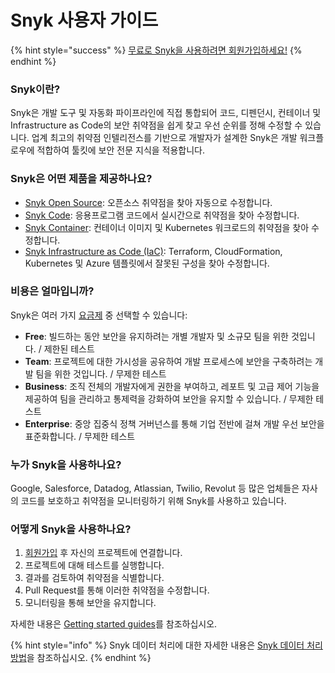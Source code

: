 # Snyk 사용자 가이드

{% hint style="success" %}
[무료로 Snyk을 사용하려면 회원가입하세요!](https://snyk.io/login?cta=sign-up\&loc=nav\&page=support\_docs\_page)
{% endhint %}

### **Snyk**이란?

Snyk은 개발 도구 및 자동화 파이프라인에 직접 통합되어 코드, 디펜던시, 컨테이너 및 Infrastructure as Code의 보안 취약점을 쉽게 찾고 우선 순위를 정해 수정할 수 있습니다. 업계 최고의 취약점 인텔리전스를 기반으로 개발자가 설계한 Snyk은 개발 워크플로우에 적합하여 툴킷에 보안 전문 지식을 적용합니다.

### Snyk은 어떤 제품을 제공하나요?

* [Snyk Open Source](https://snyk.io/product/open-source-security-management/): 오픈소스 취약점을 찾아 자동으로 수정합니다.
* [Snyk Code](https://snyk.io/product/snyk-code/): 응용프로그램 코드에서 실시간으로 취약점을 찾아 수정합니다.
* [Snyk Container](https://snyk.io/product/container-vulnerability-management/): 컨테이너 이미지 및 Kubernetes 워크로드의 취약점을 찾아 수정합니다.
* [Snyk Infrastructure as Code (IaC)](https://snyk.io/product/infrastructure-as-code-security/): Terraform, CloudFormation, Kubernetes 및 Azure 템플릿에서 잘못된 구성을 찾아 수정합니다.

### 비용은 얼마입니까?

Snyk은 여러 가지 [요금제](https://snyk.io/plans/) 중 선택할 수 있습니다:

* **Free**: 빌드하는 동안 보안을 유지하려는 개별 개발자 및 소규모 팀을 위한 것입니다. / 제한된 테스트
* **Team**: 프로젝트에 대한 가시성을 공유하여 개발 프로세스에 보안을 구축하려는 개발 팀을 위한 것입니다. / 무제한 테스트
* **Business**: 조직 전체의 개발자에게 권한을 부여하고, 레포트 및 고급 제어 기능을 제공하여 팀을 관리하고 통제력을 강화하여 보안을 유지할 수 있습니다. / 무제한 테스트
* **Enterprise**: 중앙 집중식 정책 거버넌스를 통해 기업 전반에 걸쳐 개발 우선 보안을 표준화합니다. / 무제한 테스트

### 누가 Snyk을 사용하나요?

Google, Salesforce, Datadog, Atlassian, Twilio, Revolut 등 많은 업체들은 자사의 코드를 보호하고 취약점을 모니터링하기 위해 Snyk를 사용하고 있습니다.

### 어떻게 Snyk을 사용하나요?

1. [회원가입](https://snyk.io/login?cta=sign-up\&loc=nav\&page=support\_docs\_page) 후 자신의 프로젝트에 연결합니다.
2. 프로젝트에 대해 테스트를 실행합니다.
3. 결과를 검토하여 취약점을 식별합니다.
4. Pull Request를 통해 이러한 취약점을 수정합니다.
5. 모니터링을 통해 보안을 유지합니다.

자세한 내용은 [Getting started guides](https://docs.snyk.io/getting-started)를 참조하십시오.

{% hint style="info" %}
Snyk 데이터 처리에 대한 자세한 내용은 [Snyk 데이터 처리 방법](more-info/how-snyk-handles-your-data.md)을 참조하십시오.
{% endhint %}

